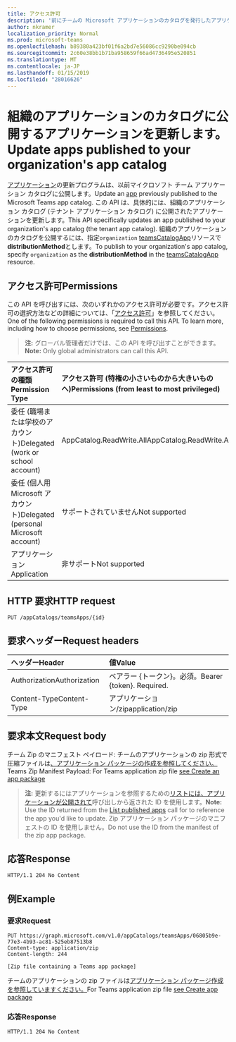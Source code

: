 ```yaml
---
title: アクセス許可
description: '前にチームの Microsoft アプリケーションのカタログを発行したアプリケーションを更新します。 '
author: nkramer
localization_priority: Normal
ms.prod: microsoft-teams
ms.openlocfilehash: b89380a423bf01f6a2bd7e56086cc9290be094cb
ms.sourcegitcommit: 2c60e38bb1b71ba958659f66ad4736495e520851
ms.translationtype: MT
ms.contentlocale: ja-JP
ms.lasthandoff: 01/15/2019
ms.locfileid: "28016626"
---
```

# <a name="update-apps-published-to-your-organizations-app-catalog"></a><span data-ttu-id="dc64e-103">組織のアプリケーションのカタログに公開するアプリケーションを更新します。</span><span class="sxs-lookup"><span data-stu-id="dc64e-103">Update apps published to your organization's app catalog</span></span>



<span data-ttu-id="dc64e-104">[アプリケーション](../resources/teamsapp.md)の更新プログラムは、以前マイクロソフト チーム アプリケーション カタログに公開します。</span><span class="sxs-lookup"><span data-stu-id="dc64e-104">Update an [app](../resources/teamsapp.md) previously published to the Microsoft Teams app catalog.</span></span> <span data-ttu-id="dc64e-105">この API は、具体的には、組織のアプリケーション カタログ (テナント アプリケーション カタログ) に公開されたアプリケーションを更新します。</span><span class="sxs-lookup"><span data-stu-id="dc64e-105">This API specifically updates an app published to your organization's app catalog (the tenant app catalog).</span></span> <span data-ttu-id="dc64e-106">組織のアプリケーションのカタログを公開するには、指定`organization` [teamsCatalogApp](../resources/teamsapp.md)リソースで**distributionMethod**とします。</span><span class="sxs-lookup"><span data-stu-id="dc64e-106">To publish to your organization's app catalog, specify `organization` as the **distributionMethod** in the [teamsCatalogApp](../resources/teamsapp.md) resource.</span></span>

## <a name="permissions"></a><span data-ttu-id="dc64e-107">アクセス許可</span><span class="sxs-lookup"><span data-stu-id="dc64e-107">Permissions</span></span>

<span data-ttu-id="dc64e-p102">この API を呼び出すには、次のいずれかのアクセス許可が必要です。アクセス許可の選択方法などの詳細については、「[アクセス許可](https://developer.microsoft.com/graph/docs/concepts/permissions_reference)」を参照してください。</span><span class="sxs-lookup"><span data-stu-id="dc64e-p102">One of the following permissions is required to call this API. To learn more, including how to choose permissions, see [Permissions](https://developer.microsoft.com/graph/docs/concepts/permissions_reference).</span></span>

><span data-ttu-id="dc64e-110">**注:** グローバル管理者だけでは、この API を呼び出すことができます。</span><span class="sxs-lookup"><span data-stu-id="dc64e-110">**Note:** Only global administrators can call this API.</span></span>

| <span data-ttu-id="dc64e-111">アクセス許可の種類</span><span class="sxs-lookup"><span data-stu-id="dc64e-111">Permission Type</span></span>                        | <span data-ttu-id="dc64e-112">アクセス許可 (特権の小さいものから大きいものへ)</span><span class="sxs-lookup"><span data-stu-id="dc64e-112">Permissions (from least to most privileged)</span></span>|
|:----------------------------------     |:-------------|
| <span data-ttu-id="dc64e-113">委任 (職場または学校のアカウント)</span><span class="sxs-lookup"><span data-stu-id="dc64e-113">Delegated (work or school account)</span></span>     | <span data-ttu-id="dc64e-114">AppCatalog.ReadWrite.All</span><span class="sxs-lookup"><span data-stu-id="dc64e-114">AppCatalog.ReadWrite.All</span></span> |
| <span data-ttu-id="dc64e-115">委任 (個人用 Microsoft アカウント)</span><span class="sxs-lookup"><span data-stu-id="dc64e-115">Delegated (personal Microsoft account)</span></span> | <span data-ttu-id="dc64e-116">サポートされていません</span><span class="sxs-lookup"><span data-stu-id="dc64e-116">Not supported</span></span>|
| <span data-ttu-id="dc64e-117">アプリケーション</span><span class="sxs-lookup"><span data-stu-id="dc64e-117">Application</span></span>                            | <span data-ttu-id="dc64e-118">非サポート</span><span class="sxs-lookup"><span data-stu-id="dc64e-118">Not supported</span></span>|

## <a name="http-request"></a><span data-ttu-id="dc64e-119">HTTP 要求</span><span class="sxs-lookup"><span data-stu-id="dc64e-119">HTTP request</span></span>
<!-- { "blockType": "ignored" } -->
```http
PUT /appCatalogs/teamsApps/{id}
```

## <a name="request-headers"></a><span data-ttu-id="dc64e-120">要求ヘッダー</span><span class="sxs-lookup"><span data-stu-id="dc64e-120">Request headers</span></span>

| <span data-ttu-id="dc64e-121">ヘッダー</span><span class="sxs-lookup"><span data-stu-id="dc64e-121">Header</span></span>        | <span data-ttu-id="dc64e-122">値</span><span class="sxs-lookup"><span data-stu-id="dc64e-122">Value</span></span>           |
|:--------------|:--------------  |
| <span data-ttu-id="dc64e-123">Authorization</span><span class="sxs-lookup"><span data-stu-id="dc64e-123">Authorization</span></span> | <span data-ttu-id="dc64e-p103">ベアラー {トークン}。必須。</span><span class="sxs-lookup"><span data-stu-id="dc64e-p103">Bearer {token}. Required.</span></span>  |
| <span data-ttu-id="dc64e-126">Content-Type</span><span class="sxs-lookup"><span data-stu-id="dc64e-126">Content-Type</span></span>  | <span data-ttu-id="dc64e-127">アプリケーション/zip</span><span class="sxs-lookup"><span data-stu-id="dc64e-127">application/zip</span></span> |

## <a name="request-body"></a><span data-ttu-id="dc64e-128">要求本文</span><span class="sxs-lookup"><span data-stu-id="dc64e-128">Request body</span></span>

<span data-ttu-id="dc64e-129">チーム Zip のマニフェスト ペイロード: チームのアプリケーションの zip 形式で圧縮ファイルは[、アプリケーション パッケージの作成を参照してください。](https://docs.microsoft.com/en-us/microsoftteams/platform/concepts/apps/apps-package)</span><span class="sxs-lookup"><span data-stu-id="dc64e-129">Teams Zip Manifest Payload: For Teams application zip file [see Create an app package](https://docs.microsoft.com/en-us/microsoftteams/platform/concepts/apps/apps-package)</span></span>

><span data-ttu-id="dc64e-130">**注:** 更新するにはアプリケーションを参照するための[リストには、アプリケーションが公開されて](./teamsapp-list.md)呼び出しから返された ID を使用します。</span><span class="sxs-lookup"><span data-stu-id="dc64e-130">**Note:** Use the ID returned from the [List published apps](./teamsapp-list.md) call for to reference the app you'd like to update.</span></span> <span data-ttu-id="dc64e-131">Zip アプリケーション パッケージのマニフェストの ID を使用しません。</span><span class="sxs-lookup"><span data-stu-id="dc64e-131">Do not use the ID from the manifest of the zip app package.</span></span>

## <a name="response"></a><span data-ttu-id="dc64e-132">応答</span><span class="sxs-lookup"><span data-stu-id="dc64e-132">Response</span></span>

```
HTTP/1.1 204 No Content
```

## <a name="example"></a><span data-ttu-id="dc64e-133">例</span><span class="sxs-lookup"><span data-stu-id="dc64e-133">Example</span></span>

### <a name="request"></a><span data-ttu-id="dc64e-134">要求</span><span class="sxs-lookup"><span data-stu-id="dc64e-134">Request</span></span>

```
PUT https://graph.microsoft.com/v1.0/appCatalogs/teamsApps/06805b9e-77e3-4b93-ac81-525eb87513b8
Content-type: application/zip
Content-length: 244

[Zip file containing a Teams app package]
```

<span data-ttu-id="dc64e-135">チームのアプリケーションの zip ファイルは[アプリケーション パッケージ作成を参照していますください。](https://docs.microsoft.com/en-us/microsoftteams/platform/concepts/apps/apps-package)</span><span class="sxs-lookup"><span data-stu-id="dc64e-135">For Teams application zip file [see Create app package](https://docs.microsoft.com/en-us/microsoftteams/platform/concepts/apps/apps-package)</span></span>

### <a name="response"></a><span data-ttu-id="dc64e-136">応答</span><span class="sxs-lookup"><span data-stu-id="dc64e-136">Response</span></span>

```
HTTP/1.1 204 No Content
```
